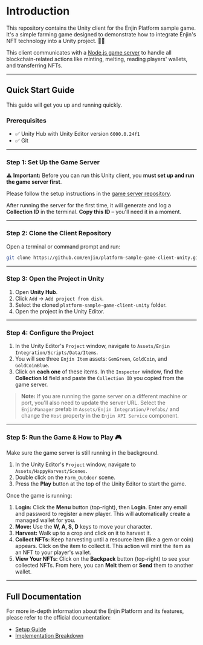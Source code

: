 # Introduction

This repository contains the Unity client for the Enjin Platform sample game. It's a simple farming game designed to demonstrate how to integrate Enjin's NFT technology into a Unity project. 🧑‍🌾

This client communicates with a [Node.js game server](https://github.com/enjin/platform-sample-game-server) to handle all blockchain-related actions like minting, melting, reading players' wallets, and transferring NFTs.

-----

## Quick Start Guide

This guide will get you up and running quickly.

### **Prerequisites**

  - ✅ Unity Hub with Unity Editor version `6000.0.24f1`
  - ✅ Git

-----

### **Step 1: Set Up the Game Server**

⚠️ **Important:** Before you can run this Unity client, you **must set up and run the game server first**.

Please follow the setup instructions in the [game server repository](https://github.com/enjin/platform-sample-game-server).

After running the server for the first time, it will generate and log a **Collection ID** in the terminal. **Copy this ID** – you'll need it in a moment.

-----

### **Step 2: Clone the Client Repository**

Open a terminal or command prompt and run:

```bash
git clone https://github.com/enjin/platform-sample-game-client-unity.git
```

-----

### **Step 3: Open the Project in Unity**

1.  Open **Unity Hub**.
2.  Click `Add` -\> `Add project from disk`.
3.  Select the cloned `platform-sample-game-client-unity` folder.
4.  Open the project in the Unity Editor.

-----

### **Step 4: Configure the Project**

1.  In the Unity Editor's `Project` window, navigate to `Assets/Enjin Integration/Scripts/Data/Items`.
2.  You will see three `Enjin Item` assets: `GemGreen`, `GoldCoin`, and `GoldCoinBlue`.
3.  Click on **each one** of these items. In the `Inspector` window, find the **Collection Id** field and paste the `Collection ID` you copied from the game server.

> **Note:** If you are running the game server on a different machine or port, you'll also need to update the server URL. Select the `EnjinManager` prefab in `Assets/Enjin Integration/Prefabs/` and change the `Host` property in the `Enjin API Service` component.

-----

### **Step 5: Run the Game & How to Play 🎮**

Make sure the game server is still running in the background.
1.  In the Unity Editor's `Project` window, navigate to `Assets/HappyHarvest/Scenes`.
2.	Double click on the `Farm_Outdoor` scene.
3.	Press the **Play** button at the top of the Unity Editor to start the game.

Once the game is running:

1.  **Login:** Click the **Menu** button (top-right), then **Login**. Enter any email and password to register a new player. This will automatically create a managed wallet for you.
2.  **Move:** Use the **W, A, S, D** keys to move your character.
3.  **Harvest:** Walk up to a crop and click on it to harvest it.
4.  **Collect NFTs:** Keep harvesting until a resource item (like a gem or coin) appears. Click on the item to collect it. This action will mint the item as an NFT to your player's wallet.
5.  **View Your NFTs:** Click on the **Backpack** button (top-right) to see your collected NFTs. From here, you can **Melt** them or **Send** them to another wallet.

-----

## Full Documentation

For more in-depth information about the Enjin Platform and its features, please refer to the official documentation:

* [Setup Guide](https://docs.enjin.io/guides/platform/enjin-farmer-sample-game/setup-guide)
* [Implementation Breakdown](https://docs.enjin.io/guides/platform/enjin-farmer-sample-game/implementation-breakdown)